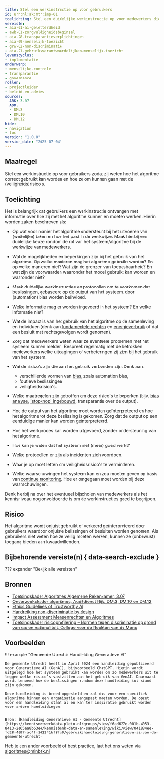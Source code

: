```yaml
---
title: Stel een werkinstructie op voor gebruikers
id: urn:nl:ak:mtr:imp-01
toelichting: Stel een duidelijke werkinstructie op voor medewerkers die gebruik maken van of in aanraking komen met het algoritme
vereiste:
- aia-01-ai-geletterdheid
- awb-01-zorgvuldigheidsbeginsel
- aia-28-transparantieverplichtingen
- aia-09-menselijk-toezicht
- grw-02-non-discriminatie
- aia-21-gebruiksverantwoordelijken-menselijk-toezicht
levenscyclus:
- implementatie
onderwerp:
- menselijke-controle
- transparantie
- governance
rollen:
- projectleider
- beleid-en-advies
sources:
  ARK: 3.07
  ADR:
  - DM.3
  - DM.10
  - DM.12
hide:
- navigation
- toc
version: "1.0.0"
version_date: "2025-07-04"
---
```


<!-- Let op! onderstaande regel met 'tags' niet weghalen! Deze maakt automatisch de knopjes op basis van de metadata  -->
<!-- tags -->

## Maatregel
Stel een werkinstructie op voor gebruikers zodat zij weten hoe het algoritme correct gebruikt kan worden en hoe ze om kunnen gaan met de (veiligheids)risico's.

## Toelichting
Het is belangrijk dat gebruikers een werkinstructie ontvangen met informatie over hoe zij met het algoritme kunnen en moeten werken. Hierin worden zaken beschreven als:

- Op wat voor manier het algoritme ondersteunt bij het uitvoeren van (wettelijke) taken en hoe het past in de werkwijze. Maak hierbij een duidelijke keuze rondom de rol van het systeem/algoritme bij de werkwijze van medewerkers.
- Wat de mogelijkheden en beperkingen zijn bij het gebruik van het algoritme. Op welke manieren mag het algoritme gebruikt worden? En op welke manieren niet? Wat zijn de grenzen van toepasbaarheid? En wat zijn de voorwaarden waaronder het model gebruikt kan worden en waaronder niet?
- Maak duidelijke werkinstructies en protocollen om te voorkomen dat beslissingen, gebaseerd op de output van het systeem, door (automation) bias worden beïnvloed.
- Welke informatie mag er worden ingevoerd in het systeem? En welke informatie niet?
- Wat de impact is van het gebruik van het algoritme op de samenleving en individuen (denk aan [fundamentele rechten](../../onderwerpen/fundamentele-rechten.md) en [energieverbruik](7-mon-06-meten-milieu-impact.md) of dat een besluit met rechtsgevolgen wordt genomen).
- Zorg dat medewerkers weten waar ze eventuele problemen met het systeem kunnen melden. Bespreek regelmatig met de betrokken medewerkers welke uitdagingen of verbeteringen zij zien bij het gebruik van het systeem.
- Wat de risico's zijn die aan het gebruik verbonden zijn. Denk aan:

    - verschillende vormen van [bias](../../onderwerpen/bias-en-non-discriminatie.md), zoals automation bias,
    - foutieve beslissingen
    - veiligheidsrisico's.

- Welke maatregelen zijn getroffen om deze risico's te beperken (bijv. [bias analyse](5-ver-03-biasanalyse.md), ['stopknop' ingebouwd](4-owk-02-stopzetten-gebruik.md), transparantie over de output).
- Hoe de output van het algoritme moet worden geïnterpreteerd en hoe het algoritme tot deze beslissing is gekomen. Zorg dat de output op een eenduidige manier kan worden geïnterpreteerd.
- Hoe het werkproces kan worden uitgevoerd, zonder ondersteuning van het algoritme.
- Hoe kan je weten dat het systeem niet (meer) goed werkt?
- Welke protocollen er zijn als incidenten zich voordoen.
- Waar je op moet letten om veiligheidsrisico's te verminderen.
- Welke waarschuwingen het systeem kan en zou moeten geven op basis van [continue monitoring](7-mon-07-plan-continue-monitoring.md). Hoe er omgegaan moet worden bij deze waarschuwingen.

Denk hierbij na over het eventueel bijscholen van medewerkers als het kennisniveau nog onvoldoende is om de werkinstructies goed te begrijpen.

## Risico
<!-- vul hier het specifieke risico in dat kan worden gemitigeerd met behulp van deze maatregel -->

Het algoritme wordt onjuist gebruikt of verkeerd geïnterpreteerd door gebruikers waardoor onjuiste belissingen of besluiten worden genomen. Als gebruikers niet weten hoe ze veilig moeten werken, kunnen ze (onbewust) toegang bieden aan kwaadwillenden.

## Bijbehorende vereiste(n) { data-search-exclude }
<!-- Let op! onderstaande regel met 'list_vereisten_on_maatregelen_page' niet weghalen! Deze maakt automatisch een lijst van bijbehorende verseisten op basis van de metadata  -->
??? expander "Bekijk alle vereisten"
	<!-- list_vereisten_on_maatregelen_page -->

## Bronnen
<!-- Vul hier de relevante bronnen in voor deze maatregel -->

- [Toetsingskader Algoritmes Algemene Rekenkamer, 3.07](https://www.rekenkamer.nl/onderwerpen/algoritmes/documenten/publicaties/2024/05/15/het-toetsingskader-aan-de-slag)
- [Onderzoekskader algoritmes, Auditdienst Rijk, DM.3, DM.10 en DM.12](../hulpmiddelen/onderzoekskader-adr.md)
- [Ethics Guidelines of Trustworthy AI](https://op.europa.eu/en/publication-detail/-/publication/d3988569-0434-11ea-8c1f-01aa75ed71a1)
- [Handreiking non-discriminatie by design](../hulpmiddelen/handreiking-non-discriminatie.md)
- [Impact Assessment Mensenrechten en Algoritmes](https://www.rijksoverheid.nl/documenten/rapporten/2021/02/25/impact-assessment-mensenrechten-en-algoritmes)
- [Toetsingskader risicoprofilering – Normen tegen discriminatie op grond van ras en nationaliteit, College voor de Rechten van de Mens](https://publicaties.mensenrechten.nl/publicatie/4093c026-ae41-4c1d-aa78-4ce0e205b5de)

## Voorbeelden
<!-- Voeg hier een voorbeeld toe, door er bijvoorbeeld naar te verwijzen -->
!!! example "Gemeente Utrecht: Handleiding Generatieve AI"


	De gemeente Utrecht heeft in April 2024 een handleiding gepubliceerd voor Generatieve AI (GenAI), bijvoorbeeld ChatGPT. Hierin wordt uitgelegd hoe het systeem gebruikt kan worden om zo medewerkers uit te leggen welke risico’s vastzitten aan het gebruik van GenAI. Daarnaast wordt benoemd hoe de beslissingen rondom deze handleiding tot stand zijn gekomen.

	Deze handleiding is breed opgesteld en zal dus voor een specifiek algoritme binnen een organisatie aangepast moeten worden. De opzet voor een handleiding staat al en kan ter inspiratie gebruikt worden voor andere handleidingen.


	Bron: [Handleiding Generatieve AI - Gemeente Utrecht](https://kennisnetwerkdata.pleio.nl/groups/view/f6ad627e-001b-4053-8413-2e65aa8b63e4/kennisbank-data-en-samenleving/wiki/view/041884ee-fd28-4697-ac4f-1d2241bf8fa0/gebruikshandleiding-generatieve-ai-van-de-gemeente-utrecht)

Heb je een ander voorbeeld of best practice, laat het ons weten via [algoritmes@minbzk.nl](mailto:algoritmes@minbzk.nl)
